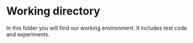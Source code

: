 # Working directory
In this folder you will find our working environment. It includes test code and experiments. 
